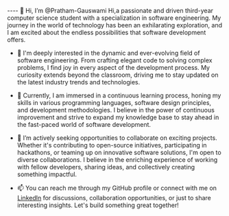 
---- 👋 Hi, I’m @Pratham-Gauswami Hi,a passionate and driven third-year computer science student with a specialization in software engineering.
 My journey in the world of technology has been an exhilarating exploration, and I am excited about the endless possibilities that software development offers.

- 👀 I'm deeply interested in the dynamic and ever-evolving field of software engineering. From crafting elegant code to solving complex problems, I find joy in every
   aspect of the development process. My curiosity extends beyond the classroom, driving me to stay updated on the latest industry trends and technologies.

- 🌱 Currently, I am immersed in a continuous learning process, honing my skills in various programming languages, software design principles, and development methodologies.
   I believe in the power of continuous improvement and strive to expand my knowledge base to stay ahead in the fast-paced world of software development.
   
- 💞️ I’m actively seeking opportunities to collaborate on exciting projects. Whether it's contributing to open-source initiatives, participating in hackathons, or teaming up on innovative software solutions,
   I'm open to diverse collaborations. I believe in the enriching experience of working with fellow developers, sharing ideas, and collectively creating something impactful.

- 📫 You can reach me through my GitHub profile or connect with me on [LinkedIn](www.linkedin.com/in/pratham-goswami-331aa7240) for discussions, collaboration opportunities, or just to share interesting insights.
   Let's build something great together!

